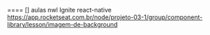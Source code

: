 ====
[] aulas nwl Ignite
react-native
https://app.rocketseat.com.br/node/projeto-03-1/group/component-library/lesson/imagem-de-background